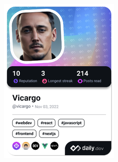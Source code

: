 <a href="https://app.daily.dev/vicargo"><img src="./devcard.png" width="356" alt="Vicargo's Dev Card"/></a>
